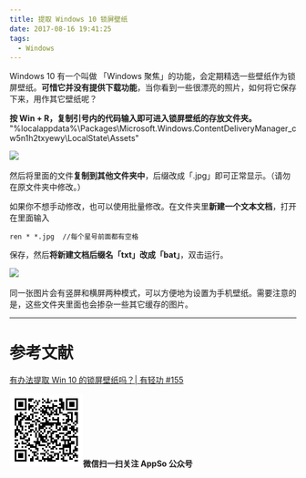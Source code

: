 ```yaml
---
title: 提取 Windows 10 锁屏壁纸
date: 2017-08-16 19:41:25
tags:
  - Windows
---
```


Windows  10 有一个叫做 「Windows 聚焦」的功能，会定期精选一些壁纸作为锁屏壁纸。**可惜它并没有提供下载功能**，当你看到一些很漂亮的照片，如何将它保存下来，用作其它壁纸呢？

**按 Win + R，复制引号内的代码输入即可进入锁屏壁纸的存放文件夹。** "%localappdata%\Packages\Microsoft.Windows.ContentDeliveryManager_cw5n1h2txyewy\LocalState\Assets"

![](/Img/2017-08-16_19-53.png)

然后将里面的文件**复制到其他文件夹中**，后缀改成「.jpg」即可正常显示。（请勿在原文件夹中修改。）

如果你不想手动修改，也可以使用批量修改。在文件夹里**新建一个文本文档**，打开在里面输入

```
ren * *.jpg  //每个星号前面都有空格
```

保存，然后**将新建文档后缀名「txt」改成「bat」**，双击运行。

![](/Img/2017-08-16_20-02.png)

同一张图片会有竖屏和横屏两种模式，可以方便地为设置为手机壁纸。需要注意的是，这些文件夹里面也会掺杂一些其它缓存的图片。

---

# 参考文献
[有办法提取 Win 10 的锁屏壁纸吗？| 有轻功 #155](http://mp.weixin.qq.com/s/EgyNnpAUaPH9IpwdLwDxNw)

![](/Img/AppSo.bmp)**微信扫一扫关注 AppSo 公众号**